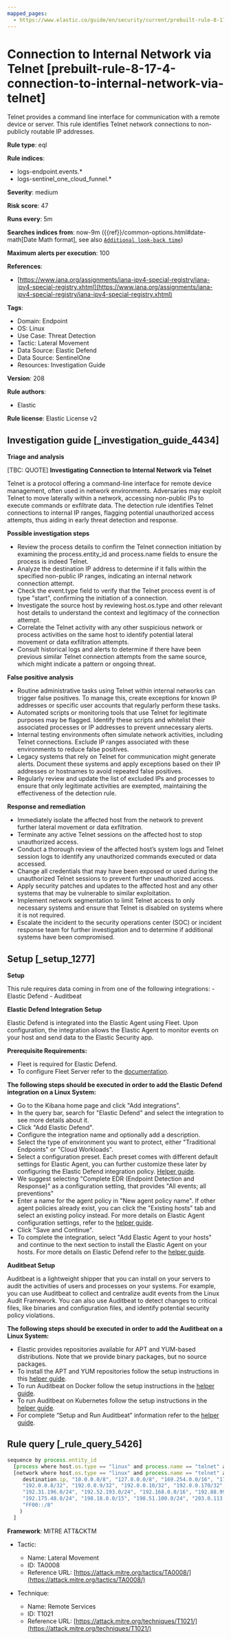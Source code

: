 ```yaml
---
mapped_pages:
  - https://www.elastic.co/guide/en/security/current/prebuilt-rule-8-17-4-connection-to-internal-network-via-telnet.html
---
```


# Connection to Internal Network via Telnet [prebuilt-rule-8-17-4-connection-to-internal-network-via-telnet]

Telnet provides a command line interface for communication with a remote device or server. This rule identifies Telnet network connections to non-publicly routable IP addresses.

**Rule type**: eql

**Rule indices**:

* logs-endpoint.events.*
* logs-sentinel_one_cloud_funnel.*

**Severity**: medium

**Risk score**: 47

**Runs every**: 5m

**Searches indices from**: now-9m ({{ref}}/common-options.html#date-math[Date Math format], see also [`Additional look-back time`](docs-content://solutions/security/detect-and-alert/create-detection-rule.md#rule-schedule))

**Maximum alerts per execution**: 100

**References**:

* [https://www.iana.org/assignments/iana-ipv4-special-registry/iana-ipv4-special-registry.xhtml](https://www.iana.org/assignments/iana-ipv4-special-registry/iana-ipv4-special-registry.xhtml)

**Tags**:

* Domain: Endpoint
* OS: Linux
* Use Case: Threat Detection
* Tactic: Lateral Movement
* Data Source: Elastic Defend
* Data Source: SentinelOne
* Resources: Investigation Guide

**Version**: 208

**Rule authors**:

* Elastic

**Rule license**: Elastic License v2

## Investigation guide [_investigation_guide_4434]

**Triage and analysis**

[TBC: QUOTE]
**Investigating Connection to Internal Network via Telnet**

Telnet is a protocol offering a command-line interface for remote device management, often used in network environments. Adversaries may exploit Telnet to move laterally within a network, accessing non-public IPs to execute commands or exfiltrate data. The detection rule identifies Telnet connections to internal IP ranges, flagging potential unauthorized access attempts, thus aiding in early threat detection and response.

**Possible investigation steps**

* Review the process details to confirm the Telnet connection initiation by examining the process.entity_id and process.name fields to ensure the process is indeed Telnet.
* Analyze the destination IP address to determine if it falls within the specified non-public IP ranges, indicating an internal network connection attempt.
* Check the event.type field to verify that the Telnet process event is of type "start", confirming the initiation of a connection.
* Investigate the source host by reviewing host.os.type and other relevant host details to understand the context and legitimacy of the connection attempt.
* Correlate the Telnet activity with any other suspicious network or process activities on the same host to identify potential lateral movement or data exfiltration attempts.
* Consult historical logs and alerts to determine if there have been previous similar Telnet connection attempts from the same source, which might indicate a pattern or ongoing threat.

**False positive analysis**

* Routine administrative tasks using Telnet within internal networks can trigger false positives. To manage this, create exceptions for known IP addresses or specific user accounts that regularly perform these tasks.
* Automated scripts or monitoring tools that use Telnet for legitimate purposes may be flagged. Identify these scripts and whitelist their associated processes or IP addresses to prevent unnecessary alerts.
* Internal testing environments often simulate network activities, including Telnet connections. Exclude IP ranges associated with these environments to reduce false positives.
* Legacy systems that rely on Telnet for communication might generate alerts. Document these systems and apply exceptions based on their IP addresses or hostnames to avoid repeated false positives.
* Regularly review and update the list of excluded IPs and processes to ensure that only legitimate activities are exempted, maintaining the effectiveness of the detection rule.

**Response and remediation**

* Immediately isolate the affected host from the network to prevent further lateral movement or data exfiltration.
* Terminate any active Telnet sessions on the affected host to stop unauthorized access.
* Conduct a thorough review of the affected host’s system logs and Telnet session logs to identify any unauthorized commands executed or data accessed.
* Change all credentials that may have been exposed or used during the unauthorized Telnet sessions to prevent further unauthorized access.
* Apply security patches and updates to the affected host and any other systems that may be vulnerable to similar exploitation.
* Implement network segmentation to limit Telnet access to only necessary systems and ensure that Telnet is disabled on systems where it is not required.
* Escalate the incident to the security operations center (SOC) or incident response team for further investigation and to determine if additional systems have been compromised.


## Setup [_setup_1277]

**Setup**

This rule requires data coming in from one of the following integrations: - Elastic Defend - Auditbeat

**Elastic Defend Integration Setup**

Elastic Defend is integrated into the Elastic Agent using Fleet. Upon configuration, the integration allows the Elastic Agent to monitor events on your host and send data to the Elastic Security app.

**Prerequisite Requirements:**

* Fleet is required for Elastic Defend.
* To configure Fleet Server refer to the [documentation](docs-content://reference/ingestion-tools/fleet/fleet-server.md).

**The following steps should be executed in order to add the Elastic Defend integration on a Linux System:**

* Go to the Kibana home page and click "Add integrations".
* In the query bar, search for "Elastic Defend" and select the integration to see more details about it.
* Click "Add Elastic Defend".
* Configure the integration name and optionally add a description.
* Select the type of environment you want to protect, either "Traditional Endpoints" or "Cloud Workloads".
* Select a configuration preset. Each preset comes with different default settings for Elastic Agent, you can further customize these later by configuring the Elastic Defend integration policy. [Helper guide](docs-content://solutions/security/configure-elastic-defend/configure-an-integration-policy-for-elastic-defend.md).
* We suggest selecting "Complete EDR (Endpoint Detection and Response)" as a configuration setting, that provides "All events; all preventions"
* Enter a name for the agent policy in "New agent policy name". If other agent policies already exist, you can click the "Existing hosts" tab and select an existing policy instead. For more details on Elastic Agent configuration settings, refer to the [helper guide](docs-content://reference/ingestion-tools/fleet/agent-policy.md).
* Click "Save and Continue".
* To complete the integration, select "Add Elastic Agent to your hosts" and continue to the next section to install the Elastic Agent on your hosts. For more details on Elastic Defend refer to the [helper guide](docs-content://solutions/security/configure-elastic-defend/install-elastic-defend.md).

**Auditbeat Setup**

Auditbeat is a lightweight shipper that you can install on your servers to audit the activities of users and processes on your systems. For example, you can use Auditbeat to collect and centralize audit events from the Linux Audit Framework. You can also use Auditbeat to detect changes to critical files, like binaries and configuration files, and identify potential security policy violations.

**The following steps should be executed in order to add the Auditbeat on a Linux System:**

* Elastic provides repositories available for APT and YUM-based distributions. Note that we provide binary packages, but no source packages.
* To install the APT and YUM repositories follow the setup instructions in this [helper guide](beats://reference/auditbeat/setup-repositories.md).
* To run Auditbeat on Docker follow the setup instructions in the [helper guide](beats://reference/auditbeat/running-on-docker.md).
* To run Auditbeat on Kubernetes follow the setup instructions in the [helper guide](beats://reference/auditbeat/running-on-kubernetes.md).
* For complete “Setup and Run Auditbeat” information refer to the [helper guide](beats://reference/auditbeat/setting-up-running.md).


## Rule query [_rule_query_5426]

```js
sequence by process.entity_id
  [process where host.os.type == "linux" and process.name == "telnet" and event.type == "start"]
  [network where host.os.type == "linux" and process.name == "telnet" and cidrmatch(
     destination.ip, "10.0.0.0/8", "127.0.0.0/8", "169.254.0.0/16", "172.16.0.0/12", "192.0.0.0/24", "192.0.0.0/29",
     "192.0.0.8/32", "192.0.0.9/32", "192.0.0.10/32", "192.0.0.170/32", "192.0.0.171/32", "192.0.2.0/24",
     "192.31.196.0/24", "192.52.193.0/24", "192.168.0.0/16", "192.88.99.0/24", "224.0.0.0/4", "100.64.0.0/10",
     "192.175.48.0/24", "198.18.0.0/15", "198.51.100.0/24", "203.0.113.0/24", "240.0.0.0/4", "::1", "FE80::/10",
     "FF00::/8"
    )
  ]
```

**Framework**: MITRE ATT&CKTM

* Tactic:

    * Name: Lateral Movement
    * ID: TA0008
    * Reference URL: [https://attack.mitre.org/tactics/TA0008/](https://attack.mitre.org/tactics/TA0008/)

* Technique:

    * Name: Remote Services
    * ID: T1021
    * Reference URL: [https://attack.mitre.org/techniques/T1021/](https://attack.mitre.org/techniques/T1021/)



